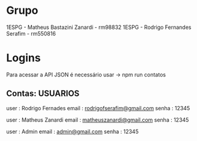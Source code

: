 # Grupo
1ESPG - Matheus Bastazini Zanardi - rm98832
1ESPG - Rodrigo Fernandes Serafim - rm550816

# Logins
Para acessar a API JSON é necessário usar ->
    npm run contatos

## Contas: USUARIOS

user : Rodrigo Fernades
email : rodrigofserafim@gmail.com
senha : 12345

user : Matheus Zanardi
email : matheuszanardi@gmail.com
senha : 12345

user : Admin
email : admin@gmail.com
senha : 12345
